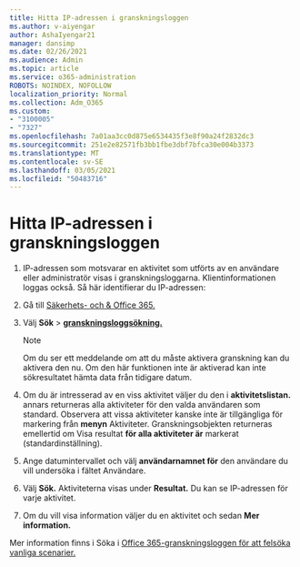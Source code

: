 ```yaml
---
title: Hitta IP-adressen i granskningsloggen
ms.author: v-aiyengar
author: AshaIyengar21
manager: dansimp
ms.date: 02/26/2021
ms.audience: Admin
ms.topic: article
ms.service: o365-administration
ROBOTS: NOINDEX, NOFOLLOW
localization_priority: Normal
ms.collection: Adm_O365
ms.custom:
- "3100005"
- "7327"
ms.openlocfilehash: 7a01aa3cc0d875e6534435f3e8f90a24f2832dc3
ms.sourcegitcommit: 251e2e82571fb3bb1fbe3dbf7bfca30e004b3373
ms.translationtype: MT
ms.contentlocale: sv-SE
ms.lasthandoff: 03/05/2021
ms.locfileid: "50483716"
---
```

# <a name="find-the-ip-address-in-audit-log"></a>Hitta IP-adressen i granskningsloggen

1. IP-adressen som motsvarar en aktivitet som utförts av en användare eller administratör visas i granskningsloggarna. Klientinformationen loggas också. Så här identifierar du IP-adressen:

1. Gå till [Säkerhets- och & Office 365.](https://go.microsoft.com/fwlink/p/?linkid=2077143)
1. Välj **Sök**  >  **[granskningsloggsökning.](https://go.microsoft.com/fwlink/?linkid=2103759)**
    > [!NOTE]
    > Om du ser ett meddelande om att du måste aktivera granskning kan du aktivera den nu. Om den här funktionen inte är aktiverad kan inte sökresultatet hämta data från tidigare datum.
1. Om du är intresserad av en viss aktivitet väljer du den i **aktivitetslistan.** annars returneras alla aktiviteter för den valda användaren som standard. Observera att vissa aktiviteter kanske inte är tillgängliga för markering från **menyn** Aktiviteter. Granskningsobjekten returneras emellertid om Visa resultat **för alla aktiviteter är** markerat (standardinställning).
1. Ange datumintervallet och välj **användarnamnet för** den användare du vill undersöka i fältet Användare.
1. Välj **Sök.** Aktiviteterna visas under **Resultat.** Du kan se IP-adressen för varje aktivitet.
1. Om du vill visa information väljer du en aktivitet och sedan **Mer information.**

Mer information finns i Söka i [Office 365-granskningsloggen för att felsöka vanliga scenarier.](https://go.microsoft.com/fwlink/?linkid=2103944)